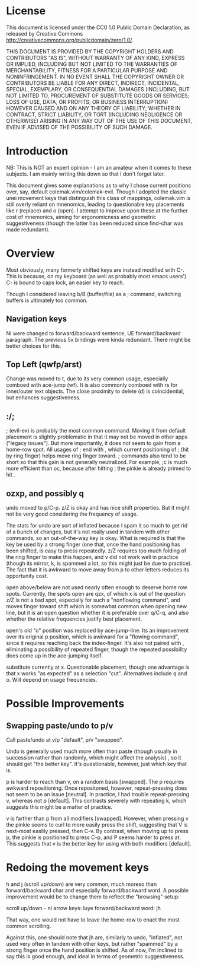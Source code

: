 License
============

This document is licensed under the CC0 1.0 Public Domain Declaration, as
released by Creative Commons <http://creativecommons.org/publicdomain/zero/1.0/>.

THIS DOCUMENT IS PROVIDED BY THE COPYRIGHT HOLDERS AND CONTRIBUTORS "AS IS",
WITHOUT WARRANTY OF ANY KIND, EXPRESS OR IMPLIED, INCLUDING BUT NOT LIMITED TO
THE WARRANTIES OF MERCHANTABILITY, FITNESS FOR A PARTICULAR PURPOSE AND
NONINFRINGEMENT. IN NO EVENT SHALL THE COPYRIGHT OWNER OR CONTRIBUTORS BE LIABLE
FOR ANY DIRECT, INDIRECT, INCIDENTAL, SPECIAL, EXEMPLARY, OR CONSEQUENTIAL DAMAGES
(INCLUDING, BUT NOT LIMITED TO, PROCUREMENT OF SUBSTITUTE GOODS OR SERVICES;
LOSS OF USE, DATA, OR PROFITS; OR BUSINESS INTERRUPTION) HOWEVER CAUSED AND
ON ANY THEORY OF LIABILITY, WHETHER IN CONTRACT, STRICT LIABILITY, OR TORT
(INCLUDING NEGLIGENCE OR OTHERWISE) ARISING IN ANY WAY OUT OF THE USE OF THIS
DOCUMENT, EVEN IF ADVISED OF THE POSSIBILITY OF SUCH DAMAGE.

Introduction
============

NB: This is NOT an expert opinion - I am an amateur when it comes to these subjects.  I am mainly writing this down so that I don't forget later.

This document gives some explanations as to why I chose current positions over, say, default colemak.vim/colemak-evil.  Though I adopted the classic unei movement keys that distinguish this class of mappings, colemak.vim is still overly reliant on mnenomics, leading to questionable key placements like r (replace) and o (open).  I attempt to improve upon these at the further cost of mnemonics, aiming for ergonomicness and geometric suggestiveness (though the latter has been reduced since find-char was made redundant).  

Overview
============

Most obviously, many formerly shifted keys are instead modified with C-.  This is because, on my keyboard (as well as probably most emacs users') C- is bound to caps lock, an easier key to reach.

Though I considered leaving b/B (buffer/file) as a ; command, switching buffers is ultimately too common.

Navigation keys
----

NI were changed to forward/backward sentence, UE forward/backward paragraph.  The previous 5x bindings were kinda redundant.  There might be better choices for this.

Top Left (qwfp/arst)
----

Change was moved to t, due to its very common usage, especially comboed with ace-jump (wf).  It is also commonly comboed with rs for inner/outer text objects. The close proximity to delete (d) is coincidential, but enhances suggestiveness.

:/;
----
; (evil-ex) is probably the most common command.  Moving it from default placement is slightly problematic in that it may not be moved in other apps ("legacy issues").  But more importantly, it does not seem to gain from a home-row spot.  All usages of ; end with <RET>, which current positioning of ; (hit by ring finger) helps move ring finger toward.  ; commands also tend to be short so that this gain is not generally neutralized.  For example, ;c<RET> is much more efficient than oc<RET>, because after hitting ; the pinkie is already primed to hit <RET>.

ozxp, and possibly q
----

undo moved to p/C-p.  z/Z is okay and has nice shift properties.  But it might not be very good considering the frequency of usage.

The stats for undo are sort of inflated because I spam it so much to get rid of a bunch of changes, but it's not really used in tandem with other commands, so an out-of-the-way key is okay.  What is required is that the key be used by a strong finger (one that, once the hand positioning has been shifted, is easy to press repeatedly.  z/Z requires too much folding of the ring finger to make this happen, and v did not work well in practice (though its mirror, k, is spammed a lot, so this might just be due to practice).  The fact that it is awkward to move away from p to other letters reduces its opportunity cost. 

open above/below are not used nearly often enough to deserve home row spots.  Currently, the spots open are qzx, of which x is out of the question.  z/Z is not a bad spot, especially for such a "nonflowing command", and moves finger toward shift which is somewhat common when opening new line, but it is an open question whether it is preferable over q/C-q, and also whether the relative frequencies justify best placement.

open's old "o" position was replaced by ace-jump-line. Its an improvement over its original p position, which is awkward for a "flowing command", since it requires reaching back the index-finger.  It's also not paired with <RET>, eliminating a possibility of repeated finger, though the repeated possibility does come up in the ace-jumping itself.

substitute currently at x.  Questionable placement, though one advantage is that x works "as expected" as a selection "cut".  Alternatives include q and o.  Will depend on usage frequencies.

Possible Improvements
============

Swapping paste/undo to p/v
----
Call paste/undo at v/p "default", p/v "swapped".

Undo is generally used much more often than paste (though usually in succession rather than randomly, which might affect the analysis) , so it should get "the better key".  It's questionable, however, just which key that is.

p is harder to reach than v, on a random basis [swapped].  The p requires awkward repositioning.  Once repositoned, however, repeat-pressing does not seem to be an issue [neutral].  In practice, I had trouble repeat-pressing v, whereas not p [default].  This contrasts severely with repeating k, which suggests this might be a matter of practice.

v is farther than p from all modifiers [swapped].  However, when pressing v the pinkie seems to curl to more easily press the shift, suggesting that V is next-most easlily pressed, then C-v.  By contrast, when moving up to press p, the pinkie is positioned to press C-p, and P seems harder to press at.  This suggests that v is the better key for using with both modifiers [default].

Redoing the movement keys
====

h and j (scroll up/down) are very common, much moreso than forward/backward char and especially forward/backward word.  A possible improvement would be to change them to reflect the "browsing" setup:

scroll up/down - ni
arrow keys: luye
forward/backward word: jh

That way, one would not have to leave the home-row to enact the most common scrolling.

Against this, one should note that jh are, similarly to undo, "inflated", not used very often in tandem with other keys, but rather "spammed" by a strong finger once the hand position is shifted.  As of now, I'm inclined to say this is good enough, and ideal in terms of geometric suggestiveness.


